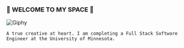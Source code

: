 
### :wave: WELCOME TO MY SPACE :wave:

![Giphy](images/ALICE.gif)

```
A true creative at heart. I am completing a Full Stack Software Engineer at the University of Minnesota.
```
<!--
**adpir/adpir** is a ✨ _special_ ✨ repository because its `README.md` (this file) appears on your GitHub profile.

Here are some ideas to get you started:

- 🔭 I’m currently working on ...
- 🌱 I’m currently learning ...
- 👯 I’m looking to collaborate on ...
- 🤔 I’m looking for help with ...
- 💬 Ask me about ...
- 📫 How to reach me: ...
- 😄 Pronouns: ...
- ⚡ Fun fact: ...
-->
